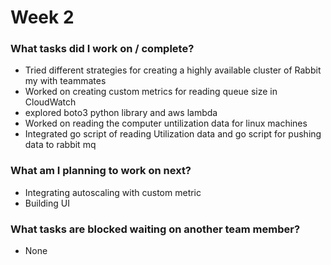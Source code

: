 # Week 2

### What tasks did I work on / complete?

- Tried different strategies for creating a highly available cluster of Rabbit my with teammates
- Worked on creating custom metrics for reading queue size in CloudWatch
- explored boto3 python library and aws lambda
- Worked on reading the computer untilization data for linux machines
- Integrated go script of reading Utilization data and go script for pushing data to rabbit mq

### What am I planning to work on next?

* Integrating autoscaling with custom metric
* Building UI

### What tasks are blocked waiting on another team member?

* None

